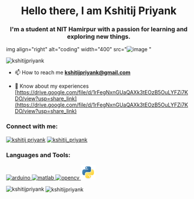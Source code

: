 <h1 align="center">Hello there, I am Kshitij Priyank</h1>
<h3 align="center">I'm a student at NIT Hamirpur with a passion for learning and exploring new things.</h3>

img align="right" alt="coding" width="400" src="![image](https://user-images.githubusercontent.com/121155434/233416562-854888e0-a285-4977-85dc-0d0105b16e3d.png)
"

<p align="left"> <img src="https://komarev.com/ghpvc/?username=kshitijpriyank&label=Profile%20views&color=0e75b6&style=flat" alt="kshitijpriyank" /> </p>

- 📫 How to reach me **kshitijpriyank@gmail.com**

- 📄 Know about my experiences [https://drive.google.com/file/d/1rFegNxnGUaQAXk3tEOzB5OuLYFZi7KDO/view?usp=share_link](https://drive.google.com/file/d/1rFegNxnGUaQAXk3tEOzB5OuLYFZi7KDO/view?usp=share_link)

<h3 align="left">Connect with me:</h3>
<p align="left">
<a href="https://linkedin.com/in/kshitij priyank" target="blank"><img align="center" src="https://raw.githubusercontent.com/rahuldkjain/github-profile-readme-generator/master/src/images/icons/Social/linked-in-alt.svg" alt="kshitij priyank" height="30" width="40" /></a>
<a href="https://instagram.com/kshitij_priyank" target="blank"><img align="center" src="https://raw.githubusercontent.com/rahuldkjain/github-profile-readme-generator/master/src/images/icons/Social/instagram.svg" alt="kshitij_priyank" height="30" width="40" /></a>
</p>

<h3 align="left">Languages and Tools:</h3>
<p align="left"> <a href="https://www.arduino.cc/" target="_blank" rel="noreferrer"> <img src="https://cdn.worldvectorlogo.com/logos/arduino-1.svg" alt="arduino" width="40" height="40"/> </a> <a href="https://www.mathworks.com/" target="_blank" rel="noreferrer"> <img src="https://upload.wikimedia.org/wikipedia/commons/2/21/Matlab_Logo.png" alt="matlab" width="40" height="40"/> </a> <a href="https://opencv.org/" target="_blank" rel="noreferrer"> <img src="https://www.vectorlogo.zone/logos/opencv/opencv-icon.svg" alt="opencv" width="40" height="40"/> </a> <a href="https://www.python.org" target="_blank" rel="noreferrer"> <img src="https://raw.githubusercontent.com/devicons/devicon/master/icons/python/python-original.svg" alt="python" width="40" height="40"/> </a> </p>

<p><img align="left" src="https://github-readme-stats.vercel.app/api/top-langs?username=kshitijpriyank&show_icons=true&locale=en&layout=compact" alt="kshitijpriyank" /></p>

<p>&nbsp;<img align="center" src="https://github-readme-stats.vercel.app/api?username=kshitijpriyank&show_icons=true&locale=en" alt="kshitijpriyank" /></p>
